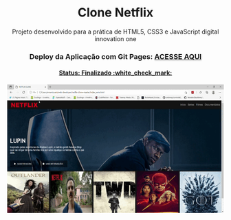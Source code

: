 <h1 align="center">
  Clone Netflix
</h1>

<p align="center">
  Projeto desenvolvido para a prática de HTML5, CSS3 e JavaScript digital innovation one
</p>

<h3 align="center">
  Deploy da Aplicação com Git Pages:
  <a href="https://github.com/edumantovani/netflix-clone-master" target="__blank">ACESSE AQUI </p>
</h3>


<h4 align="center">
  Status: Finalizado :white_check_mark:
</h4>

<p align="center">
  <img src="/img/NETFLIX_CLONE.gif" alt="" width="600px" height="300px">
</p>
